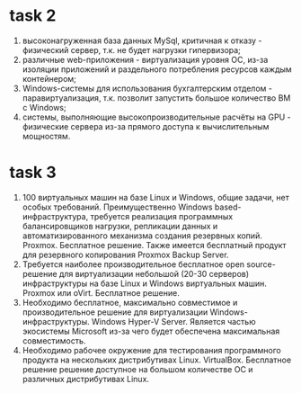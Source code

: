# task 2
1. высоконагруженная база данных MySql, критичная к отказу - физический сервер, т.к. не будет нагрузки гипервизора;
2. различные web-приложения - виртуализация уровня ОС, из-за изоляции приложений и раздельного потребления ресурсов каждым контейнером;
3. Windows-системы для использования бухгалтерским отделом - паравиртуализация, т.к. позволит запустить большое количество ВМ с Windows;
4. системы, выполняющие высокопроизводительные расчёты на GPU - физические сервера из-за прямого доступа к вычислительным мощностям.

# task 3
1. 100 виртуальных машин на базе Linux и Windows, общие задачи, нет особых требований. Преимущественно Windows based-инфраструктура, требуется реализация программных балансировщиков нагрузки, репликации данных и автоматизированного механизма создания резервных копий.
Proxmox. Бесплатное решение. Также имеется бесплатный продукт для резервного копирования Proxmox Backup Server.
2. Требуется наиболее производительное бесплатное open source-решение для виртуализации небольшой (20-30 серверов) инфраструктуры на базе Linux и Windows виртуальных машин.
Proxmox или oVirt. Бесплатное решение.
3. Необходимо бесплатное, максимально совместимое и производительное решение для виртуализации Windows-инфраструктуры.
Windows Hyper-V Server. Является частью экосистемы Microsoft из-за чего будет обеспечена максимальная совместимость.
4. Необходимо рабочее окружение для тестирования программного продукта на нескольких дистрибутивах Linux.
VirtualBox. Бесплатное решение решение доступное на большом количестве ОС и различных дистрибутивах Linux.